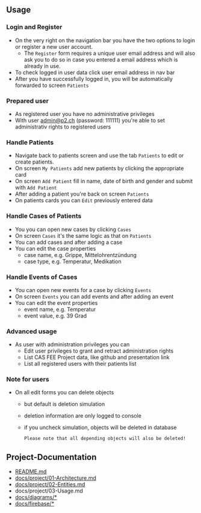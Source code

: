 ## Usage
### Login and Register
- On the very right on the navigation bar you have the two options to login or register a new user account.
  - The `Register` form requires a unique user email address and will also ask you to do so in case you entered a email address which is already in use.
- To check logged in user data click user email address in nav bar
- After you have successfully logged in, you will be automatically forwarded to screen `Patients`

### Prepared user
- As registered user you have no administrative privileges
- With user admin@p2.ch (password: 111111) you're able to set administrativ rights to registered users

### Handle Patients
- Navigate back to patients screen and use the tab `Patients` to edit or create patients.
- On screen `My Patients` add new patients by clicking the appropriate card
- On screen `Add Patient` fill in name, date of birth and gender and submit with `Add Patient`
- After adding a patient you're back on screen `Patients`
- On patients cards you can `Edit` previously entered data

### Handle Cases of Patients
- You you can open new cases by clicking `Cases`
- On screen `Cases` it's the same logic as that on `Patients`
- You can add cases and after adding a case
- You can edit the case properties
  - case name, e.g. Grippe, Mittelohrentzündung
  - case type, e.g. Temperatur, Medikation

### Handle Events of Cases
- You can open new events for a case by clicking `Events`
- On screen `Events` you can add events and after adding an event
- You can edit the event properties
  - event name, e.g. Temperatur
  - event value, e.g. 39 Grad

### Advanced usage
- As user with administration privileges you can
  - Edit user privileges to grant and retract administration rights
  - List CAS FEE Project data, like github and presentation link
  - List all registered users with their patients list

### Note for users
- On all edit forms you can delete objects
  - but default is deletion simulation
  - deletion information are only logged to console
  - if you uncheck simulation, objects will be deleted in database
    
    ```
    Please note that all depending objects will also be deleted!
    ```

## Project-Documentation

- [README.md](https://github.com/elafari/CAS-FEE_project2/blob/doc/README.md)
- [docs/project/01-Architecture.md](https://github.com/elafari/CAS-FEE_project2/blob/doc/docs/project/01-Architecture.md)
- [docs/project/02-Entities.md](https://github.com/elafari/CAS-FEE_project2/blob/doc/docs/project/02-Entities.md)
- docs/project/03-Usage.md
- [docs/diagrams/*](https://github.com/elafari/CAS-FEE_project2/blob/doc/docs/diagrams/)
- [docs/firebase/*](https://github.com/elafari/CAS-FEE_project2/blob/doc/docs/firebase/)
